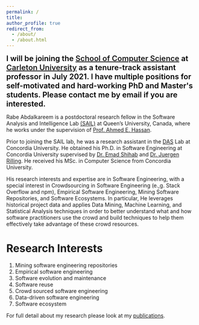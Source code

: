 ```yaml
---
permalink: /
title: 
author_profile: true
redirect_from: 
  - /about/
  - /about.html
---
```


<span style="color: #000000;text-align: center;font-size: 15pt;font-weight: 600;">I will be joining the [School of Computer Science](https://carleton.ca/scs/) at [Carleton University](https://carleton.ca/) as a tenure-track assistant professor in July 2021. I have multiple positions for self-motivated and hard-working PhD and Master's students. Please contact me by email if you are interested.</span> 


Rabe Abdalkareem is a postdoctoral research fellow in the Software Analysis and Intelligence Lab [(SAIL)](https://sail.cs.queensu.ca/) at Queen’s University, Canada, where he works under the supervision of [Prof. Ahmed E. Hassan](https://research.cs.queensu.ca/home/ahmed/home/).

Prior to joining the SAIL lab, he was a research assistant in the [DAS](http://das.encs.concordia.ca/) Lab at Concordia University. He obtained his Ph.D. in Software Engineering at Concordia University supervised by [Dr. Emad Shihab](http://das.encs.concordia.ca/members/emad-shihab/) and [Dr. Juergen Rilling](https://sites.google.com/view/juergenrilling/home)‎. He received his MSc. in Computer Science from Concordia University.

His research interests and expertise are in Software Engineering, with a special interest in Crowdsourcing in Software Engineering (e.,g. Stack Overflow and npm), Empirical Software Engineering, Mining Software Repositories, and Software Ecosystems. In particular, He leverages historical project data and applies Data Mining, Machine Learning, and Statistical Analysis techniques in order to better understand what and how software practitioners use the crowd and build techniques to help them effectively take advantage of these crowd resources.

Research Interests
======
1. Mining software engineering repositories
1. Empirical software engineering
1. Software evolution and maintenance
1. Software reuse
1. Crowd sourced software engineering
1. Data-driven software engineering
1. Software ecosystem 


For full detail about my research please look at my [publications](publications/).




